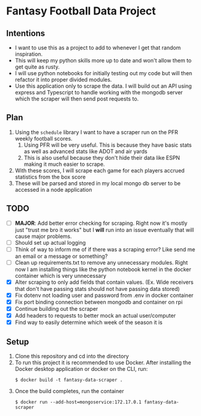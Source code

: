 # Fantasy Football Data Project

## Intentions
- I want to use this as a project to add to whenever I get that random inspiration.
- This will keep my python skills more up to date and won't allow them to get quite as rusty.
- I will use python notebooks for initially testing out my code but will then refactor it into proper divided modules.
- Use this application only to scrape the data.  I will build out an API using express and Typescript to handle working with the mongodb server which the scraper will then send post requests to.

## Plan
1. Using the `schedule` library I want to have a scraper run on the PFR weekly football scores.
   1. Using PFR will be very useful.  This is because they have basic stats as well as advanced stats like ADOT and air yards
   2. This is also useful because they don't hide their data like ESPN making it much easier to scrape.
2. With these scores, I will scrape each game for each players accrued statistics from the box score
3. These will be parsed and stored in my local mongo db server to be accessed in a node application

## TODO
- [ ] **MAJOR**: Add better error checking for scraping. Right now it's mostly just "trust me bro it works" but I **will** run into an issue eventually that will cause major problems.
- [ ] Should set up actual logging
- [ ] Think of way to inform me of if there was a scraping error?  Like send me an email or a message or something?
- [ ] Clean up requirements.txt to remove any unnecessary modules.  Right now I am installing things like the python notebook kernel in the docker container which is very unnecessary
- [x] Alter scraping to only add fields that contain values.  (Ex. Wide receivers that don't have passing stats should not have passing data stored)
- [x] Fix dotenv not loading user and password from .env in docker container
- [x] Fix port binding connection between mongodb and container on rpi
- [x] Continue building out the scraper
- [x] Add headers to requests to better mock an actual user/computer
- [x] Find way to easily determine which week of the season it is
## Setup
1. Clone this repository and cd into the directory
2. To run this project it is recommended to use Docker.  After installing the Docker desktop application or docker on the CLI, run:
   ```
   $ docker build -t fantasy-data-scraper .
   ```
3. Once the build completes, run the container
   ```
   $ docker run --add-host=mongoservice:172.17.0.1 fantasy-data-scraper
   ```
